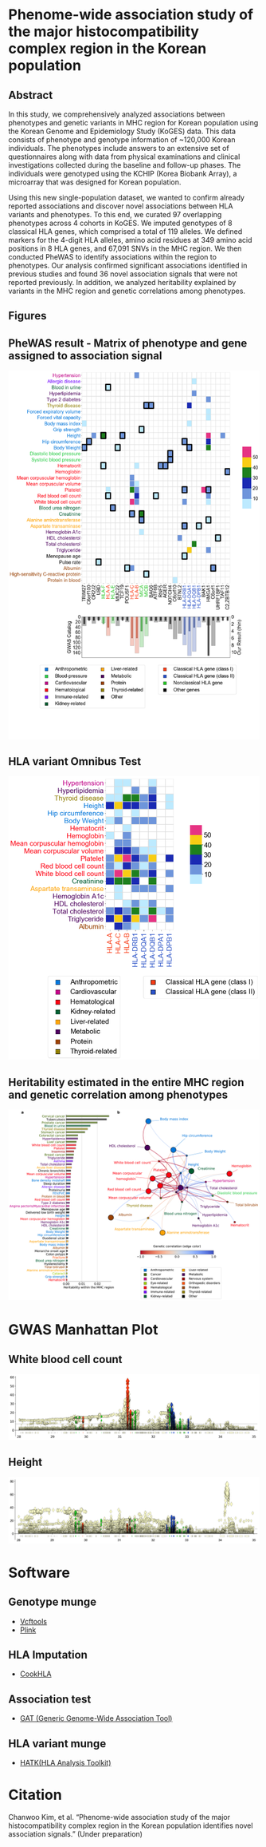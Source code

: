 # Phenome-wide association study of the major histocompatibility complex region in the Korean population 


## Abstract

In this study, we comprehensively analyzed associations between phenotypes and genetic variants in MHC region for Korean population using the Korean Genome and Epidemiology Study (KoGES) data. This data consists of phenotype and genotype information of ~120,000 Korean individuals. The phenotypes include answers to an extensive set of questionnaires along with data from physical examinations and clinical investigations collected during the baseline and follow-up phases. The individuals were genotyped using the KCHIP (Korea Biobank Array), a microarray that was designed for Korean population. 

Using this new single-population dataset, we wanted to confirm already reported associations and discover novel associations between HLA variants and phenotypes. To this end, we curated 97 overlapping phenotypes across 4 cohorts in KoGES. We imputed genotypes of 8 classical HLA genes, which comprised a total of 119 alleles. We defined markers for the 4-digit HLA alleles, amino acid residues at 349 amino acid positions in 8 HLA genes, and 67,091 SNVs in the MHC region. We then conducted PheWAS to identify associations within the region to phenotypes. Our analysis confirmed significant associations identified in previous studies and found 36 novel association signals that were not reported previously. In addition, we analyzed heritability explained by variants in the MHC region and genetic correlations among phenotypes.


## Figures

## PheWAS result - Matrix of phenotype and gene assigned to association signal
![PheWAS](github_images/phewas.png)

## HLA variant Omnibus Test
![Omnibus](github_images/HLA_omnibus.png)

## Heritability estimated in the entire MHC region and genetic correlation among phenotypes
![h2](github_images/h2_uni_bivar.png)

# GWAS Manhattan Plot

## White blood cell count
![wbc](github_images/wbc.step_01.merge.manhattan.png)

## Height
![height](github_images/height.step_01.merge.manhattan.png)


# Software

## Genotype munge
- [Vcftools](http://vcftools.sourceforge.net/)
- [Plink](www.cog-genomics.org/plink/2.0/)

## HLA Imputation
- [CookHLA](https://github.com/WansonChoi/CookHLA)

## Association test
- [GAT (Generic Genome-Wide Association Tool)](https://github.com/ch6845/GAT)


## HLA variant munge
- [HATK(HLA Analysis Toolkit)](https://github.com/WansonChoi/HATK)

# Citation

Chanwoo Kim, et al. “Phenome-wide association study of the major histocompatibility complex region in the Korean population identifies novel association signals.” 
(Under preparation)